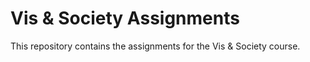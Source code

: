 # Vis & Society Assignments

This repository contains the assignments for the Vis & Society course.
